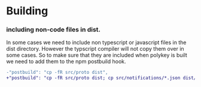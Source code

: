 # Building

### including non-code files in dist.

In some cases we need to include non typescript or javascript files in the dist directory. However the typscript compiler will not copy them over in some cases. So to make sure that they are included when polykey is built we need to add them to the npm postbuild hook.

```diff
-"postbuild": "cp -fR src/proto dist",
+"postbuild": "cp -fR src/proto dist; cp src/notifications/*.json dist/notifications/; cp src/claims/*.json dist/claims/",
```
